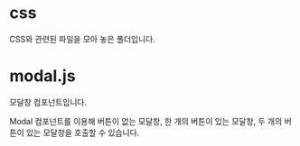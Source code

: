 # css
CSS와 관련된 파일을 모아 놓은 폴더입니다.
# modal.js
모달창 컴포넌트입니다.

Modal 컴포넌트를 이용해 버튼이 없는 모달창, 한 개의 버튼이 있는 모달창, 두 개의 버튼이 있는 모달창을 호출할 수 있습니다.
